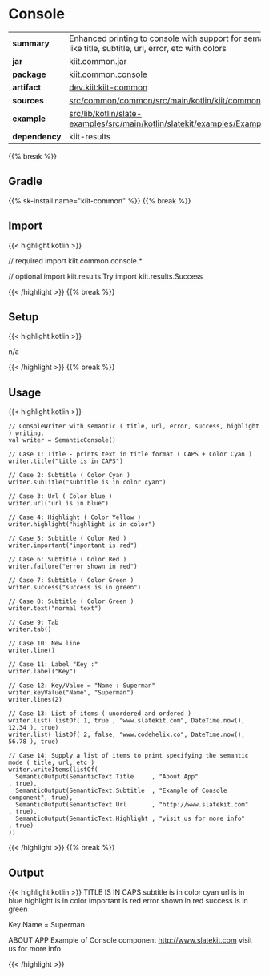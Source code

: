 
# Console

<table class="table table-striped table-bordered">
  <tbody>
    <tr>
      <td><strong>summary</strong></td>
      <td>Enhanced printing to console with support for semantic writing like title, subtitle, url, error, etc with colors</td>
    </tr>
    <tr>
      <td><strong>jar</strong></td>
      <td>kiit.common.jar</td>
    </tr>
    <tr>
      <td><strong>package</strong></td>
      <td>kiit.common.console</td>
    </tr>
    <tr>
      <td><strong>artifact</strong></td>
      <td><a href="https://github.com/orgs/slatekit/packages?q=dev.kiit.kiit-common">dev.kiit:kiit-common</a></td>
    </tr>
    <tr>
      <td><strong>sources</strong></td>
      <td><a href="https://github.com/slatekit/kiit/tree/main/src/common/common/src/main/kotlin/kiit/common/console" class="url-ch">src/common/common/src/main/kotlin/kiit/common/console</a></td>
    </tr>
    <tr>
      <td><strong>example</strong></td>
      <td><a href="https://github.com/slatekit/slatekit/tree/master/src/lib/kotlin/slatekit-examples/src/main/kotlin/slatekit/examples/Example_Console.kt" class="url-ch">src/lib/kotlin/slate-examples/src/main/kotlin/slatekit/examples/Example_Console.kt</a></td>
    </tr>
    <tr>
      <td><strong>dependency</strong></td>
      <td> kiit-results</td>
    </tr>
  </tbody>
</table>
{{% break %}}

## Gradle
{{% sk-install name="kiit-common" %}}
{{% break %}}

## Import
{{< highlight kotlin >}}


// required 
import kiit.common.console.*



// optional 
import kiit.results.Try
import kiit.results.Success



{{< /highlight >}}
{{% break %}}

## Setup
{{< highlight kotlin >}}


n/a


{{< /highlight >}}
{{% break %}}

## Usage
{{< highlight kotlin >}}


    // ConsoleWriter with semantic ( title, url, error, success, highlight ) writing.
    val writer = SemanticConsole()

    // Case 1: Title - prints text in title format ( CAPS + Color Cyan )
    writer.title("title is in CAPS")

    // Case 2: Subtitle ( Color Cyan )
    writer.subTitle("subtitle is in color cyan")

    // Case 3: Url ( Color blue )
    writer.url("url is in blue")

    // Case 4: Highlight ( Color Yellow )
    writer.highlight("highlight is in color")

    // Case 5: Subtitle ( Color Red )
    writer.important("important is red")

    // Case 6: Subtitle ( Color Red )
    writer.failure("error shown in red")

    // Case 7: Subtitle ( Color Green )
    writer.success("success is in green")

    // Case 8: Subtitle ( Color Green )
    writer.text("normal text")

    // Case 9: Tab
    writer.tab()

    // Case 10: New line
    writer.line()

    // Case 11: Label "Key :"
    writer.label("Key")

    // Case 12: Key/Value = "Name : Superman"
    writer.keyValue("Name", "Superman")
    writer.lines(2)

    // Case 13: List of items ( unordered and ordered )
    writer.list( listOf( 1, true , "www.slatekit.com", DateTime.now(), 12.34 ), true)
    writer.list( listOf( 2, false, "www.codehelix.co", DateTime.now(), 56.78 ), true)

    // Case 14: Supply a list of items to print specifying the semantic mode ( title, url, etc )
    writer.writeItems(listOf(
      SemanticOutput(SemanticText.Title     , "About App"                   , true),
      SemanticOutput(SemanticText.Subtitle  , "Example of Console component", true),
      SemanticOutput(SemanticText.Url       , "http://www.slatekit.com"     , true),
      SemanticOutput(SemanticText.Highlight , "visit us for more info"      , true)
    ))
    

{{< /highlight >}}
{{% break %}}


## Output

{{< highlight kotlin >}}
  TITLE IS IN CAPS
  subtitle is in color cyan
  url is in blue
  highlight is in color
  important is red
  error shown in red
  success is in green

  Key
  Name =  Superman


  ABOUT APP
  Example of Console component
  http://www.slatekit.com
  visit us for more info

{{< /highlight >}}
  